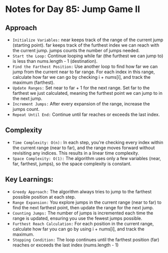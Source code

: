 # Notes for Day 85: Jump Game II

## Approach

- `Initialize Variables:` near keeps track of the range of the current jump (starting point).
  far keeps track of the furthest index we can reach with the current jump.
  jumps counts the number of jumps needed.
- `Start the Loop:` Continue looping while far (the furthest we can jump to) is less than nums.length - 1 (destination).
- `Find the Farthest Position:` Use another loop to find how far we can jump from the current near to far range. For each index in this range, calculate how far we can go by checking i + nums[i], and track the maximum (farthest).
- `Update Ranges:` Set near to far + 1 for the next range.
  Set far to the farthest we just calculated, meaning the furthest point we can jump to in the next jump.
- `Increment Jumps:` After every expansion of the range, increase the jumps count.
- `Repeat Until End:` Continue until far reaches or exceeds the last index.

## Complexity

- `Time Complexity: O(n):` In each step, you're checking every index within the current range (near to far), and the range moves forward without revisiting
  any indices. This results in a linear time complexity.
- `Space Complexity: O(1):` The algorithm uses only a few variables (near, far, farthest, jumps), so the space complexity is constant.

## Key Learnings:

- `Greedy Approach:` The algorithm always tries to jump to the farthest possible position at each step.
- `Range Expansion:` You explore jumps in the current range (near to far) to find the next farthest point, then update the range for the next jump.
- `Counting Jumps:` The number of jumps is incremented each time the range is updated, ensuring you use the fewest jumps possible.
- `Furthest Reach Calculation:` For each position in the current range, calculate how far you can go by using i + nums[i], and track the maximum.
- `Stopping Condition:` The loop continues until the farthest position (far) reaches or exceeds the last index (nums.length - 1)
